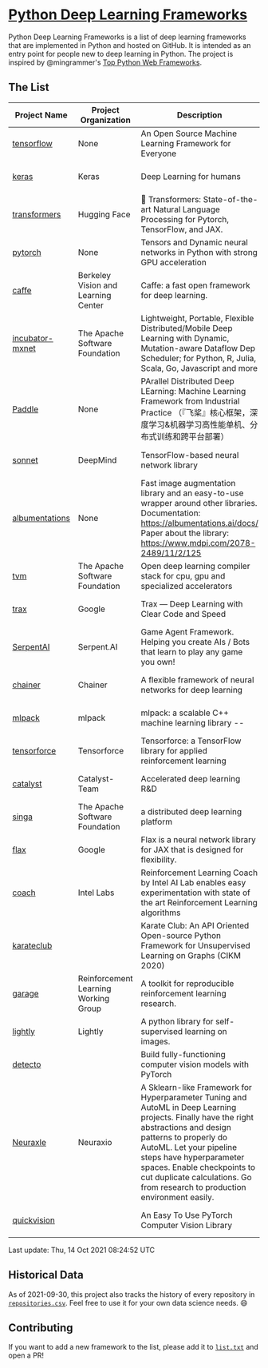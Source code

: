# [Python Deep Learning Frameworks](https://www.github.com/shimst3r/python-deep-learning-frameworks)

Python Deep Learning Frameworks is a list of deep learning frameworks that are implemented in Python and hosted on GitHub. It is intended as an entry point for people new to deep learning in Python. The project is inspired by @mingrammer's [Top Python Web Frameworks](https://github.com/mingrammer/python-web-framework-stars).

## The List

| Project Name | Project Organization | Description | Stars | Forks | Open Issues | Last Commit |
| ------------ | -------------------- | ----------- | ----: | ----: | ----------: | ----------- |
| [tensorflow](https://tensorflow.org) | None | An Open Source Machine Learning Framework for Everyone | 159858 | 85645 | 3080 | 0 day(s) ago |
| [keras](http://keras.io/) | Keras | Deep Learning for humans | 52843 | 18839 | 308 | 0 day(s) ago |
| [transformers](https://huggingface.co/transformers) | Hugging Face | 🤗 Transformers: State-of-the-art Natural Language Processing for Pytorch, TensorFlow, and JAX. | 52473 | 12455 | 438 | 0 day(s) ago |
| [pytorch](https://pytorch.org) | None | Tensors and Dynamic neural networks in Python with strong GPU acceleration | 51389 | 14061 | 10075 | 0 day(s) ago |
| [caffe](http://caffe.berkeleyvision.org/) | Berkeley Vision and Learning Center | Caffe: a fast open framework for deep learning. | 31996 | 18893 | 1173 | 0 day(s) ago |
| [incubator-mxnet](https://mxnet.apache.org) | The Apache Software Foundation | Lightweight, Portable, Flexible Distributed/Mobile Deep Learning with Dynamic, Mutation-aware Dataflow Dep Scheduler; for Python, R, Julia, Scala, Go, Javascript and more | 19690 | 6875 | 1949 | 0 day(s) ago |
| [Paddle](http://www.paddlepaddle.org/) | None | PArallel Distributed Deep LEarning: Machine Learning Framework from Industrial Practice （『飞桨』核心框架，深度学习&机器学习高性能单机、分布式训练和跨平台部署） | 16684 | 4060 | 2824 | 0 day(s) ago |
| [sonnet](https://sonnet.dev/) | DeepMind | TensorFlow-based neural network library | 9030 | 1293 | 22 | 0 day(s) ago |
| [albumentations](https://albumentations.ai) | None | Fast image augmentation library and an easy-to-use wrapper around other libraries. Documentation:  https://albumentations.ai/docs/ Paper about the library: https://www.mdpi.com/2078-2489/11/2/125 | 8939 | 1140 | 229 | 1 day(s) ago |
| [tvm](https://tvm.apache.org/) | The Apache Software Foundation | Open deep learning compiler stack for cpu, gpu and specialized accelerators | 7228 | 2212 | 326 | 0 day(s) ago |
| [trax](https://github.com/google/trax) | Google | Trax — Deep Learning with Clear Code and Speed | 6505 | 653 | 84 | 0 day(s) ago |
| [SerpentAI](http://serpent.ai) | Serpent.AI | Game Agent Framework. Helping you create AIs / Bots that learn to play any game you own! | 6052 | 712 | 1 | 1 day(s) ago |
| [chainer](https://chainer.org) | Chainer | A flexible framework of neural networks for deep learning | 5618 | 1376 | 11 | 0 day(s) ago |
| [mlpack](https://www.mlpack.org/) | mlpack | mlpack: a scalable C++ machine learning library --  | 3827 | 1383 | 88 | 4 day(s) ago |
| [tensorforce](https://github.com/tensorforce/tensorforce) | Tensorforce | Tensorforce: a TensorFlow library for applied reinforcement learning | 3032 | 513 | 10 | 3 day(s) ago |
| [catalyst](https://catalyst-team.com) | Catalyst-Team | Accelerated deep learning R&D | 2733 | 342 | 10 | 0 day(s) ago |
| [singa](https://github.com/apache/singa) | The Apache Software Foundation | a distributed deep learning platform | 2366 | 705 | 37 | 3 day(s) ago |
| [flax](https://github.com/google/flax) | Google | Flax is a neural network library for JAX that is designed for flexibility. | 2190 | 265 | 165 | 0 day(s) ago |
| [coach](https://intellabs.github.io/coach/) | Intel Labs | Reinforcement Learning Coach by Intel AI Lab enables easy experimentation with state of the art Reinforcement Learning algorithms | 2055 | 412 | 87 | 0 day(s) ago |
| [karateclub](https://karateclub.readthedocs.io) |  | Karate Club: An API Oriented Open-source Python Framework for Unsupervised Learning on Graphs (CIKM 2020) | 1416 | 169 | 0 | 0 day(s) ago |
| [garage](https://github.com/rlworkgroup/garage) | Reinforcement Learning Working Group | A toolkit for reproducible reinforcement learning research. | 1313 | 240 | 218 | 1 day(s) ago |
| [lightly](https://github.com/lightly-ai/lightly) | Lightly | A python library for self-supervised learning on images. | 1248 | 76 | 51 | 0 day(s) ago |
| [detecto](https://detecto.readthedocs.io/) |  | Build fully-functioning computer vision models with PyTorch | 508 | 84 | 26 | 3 day(s) ago |
| [Neuraxle](https://www.neuraxle.org/) | Neuraxio | A Sklearn-like Framework for Hyperparameter Tuning and AutoML in Deep Learning projects. Finally have the right abstractions and design patterns to properly do AutoML. Let your pipeline steps have hyperparameter spaces. Enable checkpoints to cut duplicate calculations. Go from research to production environment easily. | 454 | 51 | 148 | 3 day(s) ago |
| [quickvision](https://github.com/oke-aditya/quickvision) |  | An Easy To Use PyTorch Computer Vision Library | 47 | 3 | 19 | 10 day(s) ago |

Last update: Thu, 14 Oct 2021 08:24:52 UTC

## Historical Data

As of 2021-09-30, this project also tracks the history of every repository in [`repositories.csv`](./repositories.csv). Feel free to use it for your own data science needs. :smile:

## Contributing

If you want to add a new framework to the list, please add it to [`list.txt`](./python-deep-learning-frameworks/list.txt) and open a PR!